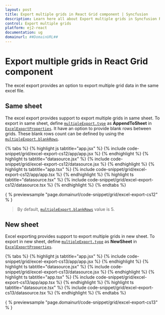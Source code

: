 ```yaml
---
layout: post
title: Export multiple grids in React Grid component | Syncfusion
description: Learn here all about Export multiple grids in Syncfusion React Grid component of Syncfusion Essential JS 2 and more.
control: Export multiple grids 
platform: ej2-react
documentation: ug
domainurl: ##DomainURL##
---
```


# Export multiple grids in React Grid component

The excel export provides an option to export multiple grid data in the same excel file.

## Same sheet

The excel export provides support to export multiple grids in same sheet.
To export in same sheet, define [`multipleExport.type`](https://ej2.syncfusion.com/angular/documentation/api/grid/multipleExport/#type) as **AppendToSheet** in [`ExcelExportProperties`](https://ej2.syncfusion.com/angular/documentation/api/grid/excelExportProperties/).
It have an option to provide blank rows between grids. These blank rows count can be defined by using the [`multipleExport.blankRows`](https://ej2.syncfusion.com/angular/documentation/api/grid/multipleExport/#blankrows).

{% tabs %}
{% highlight js tabtitle="app.jsx" %}
{% include code-snippet/grid/excel-export-cs12/app/app.jsx %}
{% endhighlight %}
{% highlight ts tabtitle="datasource.jsx" %}
{% include code-snippet/grid/excel-export-cs12/datasource.jsx %}
{% endhighlight %}
{% highlight ts tabtitle="app.tsx" %}
{% include code-snippet/grid/excel-export-cs12/app/app.tsx %}
{% endhighlight %}
{% highlight ts tabtitle="datasource.tsx" %}
{% include code-snippet/grid/excel-export-cs12/datasource.tsx %}
{% endhighlight %}
{% endtabs %}

{ % previewsample "page.domainurl/code-snippet/grid/excel-export-cs12" % }

>By default, [`multipleExport.blankRows`](https://ej2.syncfusion.com/angular/documentation/api/grid/multipleExport/#blankrows) value is 5.

## New sheet

Excel exporting provides support to export multiple grids in new sheet.
To export in new sheet, define  [`multipleExport.type`](https://ej2.syncfusion.com/angular/documentation/api/grid/multipleExport/#type) as **NewSheet** in [`ExcelExportProperties`](https://ej2.syncfusion.com/angular/documentation/api/grid/excelExportProperties/).

{% tabs %}
{% highlight js tabtitle="app.jsx" %}
{% include code-snippet/grid/excel-export-cs13/app/app.jsx %}
{% endhighlight %}
{% highlight ts tabtitle="datasource.jsx" %}
{% include code-snippet/grid/excel-export-cs13/datasource.jsx %}
{% endhighlight %}
{% highlight ts tabtitle="app.tsx" %}
{% include code-snippet/grid/excel-export-cs13/app/app.tsx %}
{% endhighlight %}
{% highlight ts tabtitle="datasource.tsx" %}
{% include code-snippet/grid/excel-export-cs13/datasource.tsx %}
{% endhighlight %}
{% endtabs %}

{ % previewsample "page.domainurl/code-snippet/grid/excel-export-cs13" % }